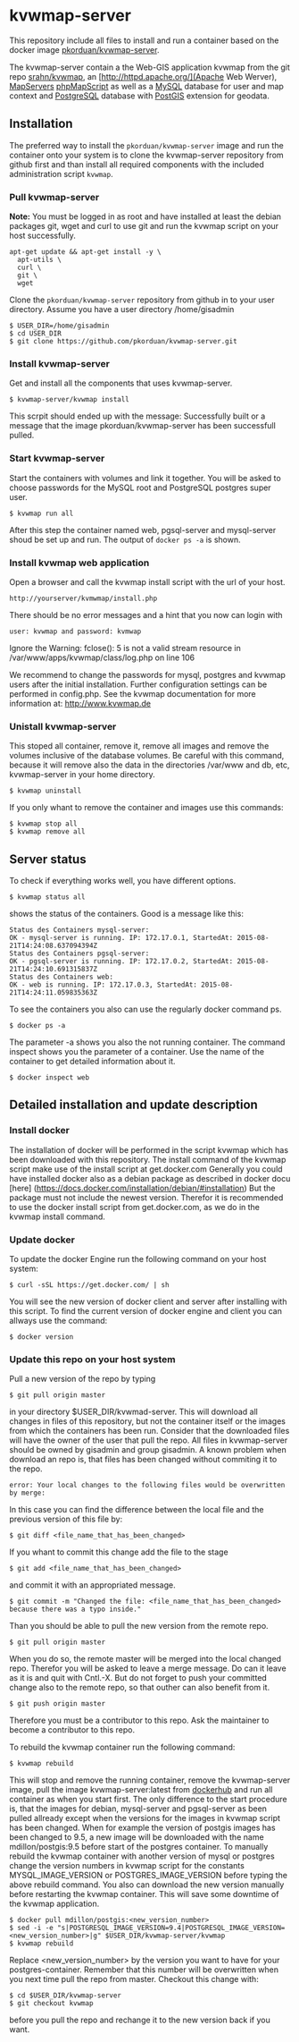 # kvwmap-server

This repository include all files to install and run a container based on the docker
image [pkorduan/kvwmap-server](https://registry.hub.docker.com/u/pkorduan/kvwmap-server/).

The kvwmap-server contain a the Web-GIS application kvwmap from the git repo [srahn/kvwmap](https://github.com/srahn/kvwmap), an [http://httpd.apache.org/](Apache Web Werver),
[MapServers](http://mapserver.org/) [phpMapScript](http://mapserver.org/mapscript/php/index.html)
as well as a [MySQL](http://www.mysql.com/) database for user and map context and [PostgreSQL](http://www.postgres.org) database with [PostGIS](http://www.postgis.org) extension
for geodata.

## Installation
The preferred way to install the `pkorduan/kvwmap-server` image and run the container onto
your system is to clone the kvwmap-server repository from github first and than install
all required components with the included administration script `kvwmap`.

### Pull kvwmap-server
**Note:** You must be logged in as root and have installed at least the debian
packages git, wget and curl to use git and run the kvwmap script on your host successfully.

```
apt-get update && apt-get install -y \
  apt-utils \
  curl \
  git \
  wget
```

Clone the `pkorduan/kvwmap-server` repository from github in to your user
directory. Assume you have a user directory /home/gisadmin

```
$ USER_DIR=/home/gisadmin
$ cd USER_DIR
$ git clone https://github.com/pkorduan/kvwmap-server.git
```
### Install kvwmap-server
Get and install all the components that uses kvwmap-server.

```
$ kvwmap-server/kvwmap install
```

This scrpit should ended up with the message: Successfully built or a message that the image pkorduan/kvwmap-server has been successfull pulled.

### Start kvwmap-server
Start the containers with volumes and link it together. You will be asked to
choose passwords for the MySQL root and PostgreSQL postgres super user.

```
$ kvwmap run all
```

After this step the container named web, pgsql-server and mysql-server shoud be
set up and run. The output of `docker ps -a` is shown.

### Install kvwmap web application
Open a browser and call the kvwmap install script with the url of your host.

`http://yourserver/kvmwmap/install.php`

There should be no error messages and a hint that you now can login with

`user: kvwmap and password: kvmwap`

Ignore the Warning: fclose(): 5 is not a valid stream resource in /var/www/apps/kvwmap/class/log.php on line 106

We recommend to change the passwords for mysql, postgres and kvwmap users
after the initial installation. Further configuration settings can be performed
in config.php. See the kvwmap documentation for more information at:
<http://www.kvwmap.de>

### Unistall kvwmap-server
This stoped all container, remove it, remove all images and remove the volumes inclusive of the database volumes.
Be careful with this command, because it will remove also the data in the directories /var/www and db, etc, kvwmap-server in your home directory.

```
$ kvwmap uninstall
```

If you only whant to remove the container and images use this commands:

```
$ kvwmap stop all
$ kvwmap remove all
```

## Server status
To check if everything works well, you have different options.
```
$ kvwmap status all
```
shows the status of the containers. Good is a message like this:
```
Status des Containers mysql-server:
OK - mysql-server is running. IP: 172.17.0.1, StartedAt: 2015-08-21T14:24:08.637094394Z
Status des Containers pgsql-server:
OK - pgsql-server is running. IP: 172.17.0.2, StartedAt: 2015-08-21T14:24:10.691315837Z
Status des Containers web:
OK - web is running. IP: 172.17.0.3, StartedAt: 2015-08-21T14:24:11.059835363Z
```
To see the containers you also can use the regularly docker command ps. 
```
$ docker ps -a
```
The parameter -a shows you also the not running container. The command inspect shows you the parameter of a container. Use the name of the container to get detailed information about it.
```
$ docker inspect web
```

## Detailed installation and update description

### Install docker
The installation of docker will be performed in the script kvwmap which has been downloaded with this repository.
The install command of the kvwmap script make use of the install script at get.docker.com
Generally you could have installed docker also as a debian package as described in docker docu [here] (https://docs.docker.com/installation/debian/#installation) But the package must not include the newest version. Therefor it is recommended to use the docker install script from get.docker.com, as we do in the kvwmap install command.

### Update docker
To update the docker Engine run the following command on your host system:
```
$ curl -sSL https://get.docker.com/ | sh
```
You will see the new version of docker client and server after installing with this script. To find the current version of docker engine and client you can allways use the command:
```
$ docker version
```
### Update this repo on your host system
Pull a new version of the repo by typing
```
$ git pull origin master
```
in your directory $USER_DIR/kvwmad-server. This will download all changes in files of this repository, but not the container itself or the images from which the containers has been run. Consider that the downloaded files will have the owner of the user that pull the repo. All files in kvwmap-server should be owned by gisadmin and group gisadmin.
A known problem when download an repo is, that files has been changed without commiting it to the repo.
```
error: Your local changes to the following files would be overwritten by merge:
```
In this case you can find the difference between the local file and the previous version of this file by:
```
$ git diff <file_name_that_has_been_changed>
```
If you whant to commit this change add the file to the stage
```
$ git add <file_name_that_has_been_changed>
```
and commit it with an appropriated message.
```
$ git commit -m "Changed the file: <file_name_that_has_been_changed> because there was a typo inside."
```
Than you should be able to pull the new version from the remote repo.
```
$ git pull origin master
```
When you do so, the remote master will be merged into the local changed repo. Therefor you will be asked to leave a merge message. Do can it leave as it is and quit with Cntl.-X.
But do not forget to push your committed change also to the remote repo, so that outher can also benefit from it.
```
$ git push origin master
```
Therefore you must be a contributor to this repo. Ask the maintainer to become a contributor to this repo.

To rebuild the kvwmap container run the following command:
```
$ kvwmap rebuild
```
This will stop and remove the running container, remove the kvwmap-server image, pull the image kvwmap-server:latest from [dockerhub](https://hub.docker.com/r/pkorduan/kvwmap-server/) and run all container as when you start first. The only difference to the start procedure is, that the images for debian, mysql-server and pgsql-server as been pulled allready except when the versions for the images in kvwmap script has been changed. When for example the version of postgis images has been changed to 9.5, a new image will be downloaded with the name mdillon/postgis:9.5 before start of the postgres container.
To manually rebuild the kvwmap container with another version of mysql or postgres change the version numbers in kvwmap script for the constants MYSQL_IMAGE_VERSION or POSTGRES_IMAGE_VERSION before typing the above rebuild command. You also can download the new version manually before restarting the kvwmap container. This will save some downtime of the kvwmap application.
```
$ docker pull mdillon/postgis:<new_version_number>
$ sed -i -e "s|POSTGRESQL_IMAGE_VERSION=9.4|POSTGRESQL_IMAGE_VERSION=<new_version_number>|g" $USER_DIR/kvwmap-server/kvwmap
$ kvwmap rebuild
```
Replace <new_version_number> by the version you want to have for your postgres-container. Remember that this number will be overwritten when you next time pull the repo from master. Checkout this change with:
```
$ cd $USER_DIR/kvwmap-server
$ git checkout kvwmap
```
before you pull the repo and rechange it to the new version back if you want.
